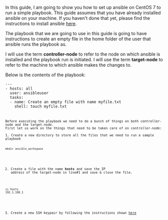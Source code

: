 In this guide, I am going to show you how to set up ansible on CentOS 7 to run a simple playbook. This guide assumes that you have already installed ansible on your machine. If you haven't done that yet, please find the instructions to install ansible [here](https://gist.github.com/swarup-donepudi/868d993c103a85e99c31a64e33de72f5).

The playbook that we are going to use in this guide is going to have instructions to create an empty file in the home folder of the user that ansible runs the playbook as.

I will use the term **controller-node** to refer to the node on which ansible is installed and the playbook run is initiated.
I will use the term **target-node** to refer to the machine to which ansible makes the changes to.

Below is the contents of the playbook:

<pre><code>---
- hosts: all
  user: ansibleuser
  tasks:
  - name: Create an empty file with name myfile.txt
    shell: touch myfile.txt<pre><code>
    
Before executing the playbook we need to do a bunch of things on both controller-node and the target-node.
First let us work on the things that need to be taken care of on controller-node:

1. Create a new directory to store all the files that we need to run a sample playbook

<pre><code>mkdir ansible_workspace</code></pre>

2. Create a file with the name **hosts** and save the IP address of the target-node in line#1 and save & close the file.

<pre><code>vi hosts
192.1.168.1</code></pre>

3. Create a new SSH keypair by following the instructions shown [here](kkkk)